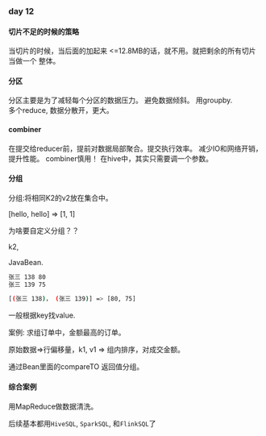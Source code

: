 ### day 12

#### 切片不足的时候的策略

当切片的时候，当后面的加起来 <=12.8MB的话，就不用。就把剩余的所有切片当做一个 整体。

#### 分区

分区主要是为了减轻每个分区的数据压力。 避免数据倾斜。 用groupby.  
多个reduce, 数据分散开，更大。

#### combiner

在提交给reducer前，提前对数据局部聚合。提交执行效率。 减少IO和网络开销，提升性能。 combiner慎用！ 在hive中，其实只需要调一个参数。

#### 分组

分组:将相同K2的v2放在集合中。

[hello, hello] => [1, 1]

为啥要自定义分组？？

k2,

JavaBean.

```bash 
张三 138 80 
张三 139 75

[(张三 138)， (张三 139)] => [80, 75]
```

一般根据key找value.

案例: 求组订单中，金额最高的订单。

原始数据=>行偏移量，k1, v1 => 组内排序，对成交金额。

通过Bean里面的compareTO 返回值分组。

#### 综合案例

用MapReduce做数据清洗。

后续基本都用`HiveSQL`, `SparkSQL`, 和`FlinkSQL`了









